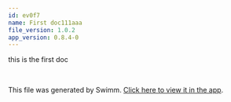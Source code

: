 ```yaml
---
id: ev0f7
name: First doc111aaa
file_version: 1.0.2
app_version: 0.8.4-0
---
```


this is the first doc

<br/>

This file was generated by Swimm. [Click here to view it in the app](http://localhost:5000/repos/Z2l0aHViJTNBJTNBb3QxJTNBJTNBZXJhbi1zd2ltbQ==/docs/ev0f7).
